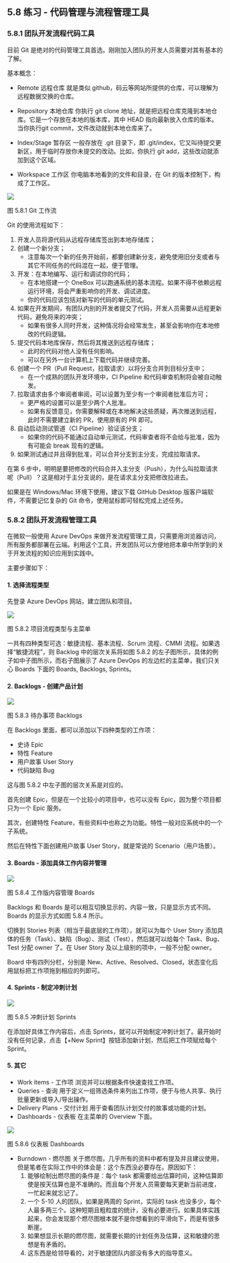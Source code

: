
## 5.8 练习 - 代码管理与流程管理工具

### 5.8.1 团队开发流程代码工具

目前 Git 是绝对的代码管理工具首选。刚刚加入团队的开发人员需要对其有基本的了解。

基本概念：
- Remote 远程仓库
  就是类似 github，码云等网站所提供的仓库，可以理解为远程数据交换的仓库。

- Repository 本地仓库
  你执行 git clone 地址，就是把远程仓库克隆到本地仓库。它是一个存放在本地的版本库，其中 HEAD 指向最新放入仓库的版本。当你执行git commit，文件改动就到本地仓库来了。

- Index/Stage 暂存区
  一般存放在 .git 目录下，即 .git/index，它又叫待提交更新区，用于临时存放你未提交的改动。比如，你执行 git add，这些改动就添加到这个区域。

- Workspace 工作区
  你电脑本地看到的文件和目录，在 Git 的版本控制下，构成了工作区。

<img src="img/Slide24.SVG"/>

图 5.8.1 Git 工作流

Git 的使用流程如下：

1. 开发人员将源代码从远程存储库签出到本地存储库；
2. 创建一个新分支；
   - 注意每次一个新的任务开始前，都要创建新分支，避免使用旧分支或者与其它不同任务的代码混在一起，便于管理。
3. 开发：在本地编写、运行和调试你的代码；
   - 在本地搭建一个 OneBox 可以跑通系统的基本流程。如果不得不依赖远程运行环境，将会严重影响你的开发、调试进度。
   - 你的代码应该包括对新写的代码的单元测试。
4. 如果在开发期间，有团队内别的开发者提交了代码，开发人员需要从远程更新代码，避免将来的冲突；
   - 如果有很多人同时开发，这种情况将会经常发生，甚至会影响你在本地修改的代码逻辑。
5. 提交代码本地库保存，然后将其推送到远程存储库；
    - 此时的代码对他人没有任何影响。
    - 可以在另外一台计算机上下载代码并继续完善。
6. 创建一个 PR（Pull Request，拉取请求）以将分支合并到目标分支中；
   - 在一个成熟的团队开发环境中，CI Pipeline 和代码审查机制将会被自动触发。
7. 拉取请求由多个审阅者审阅，可以设置为至少有一个审阅者批准后方可；
   - 更严格的设置可以是至少两个人批准。
   - 如果有反馈意见，你需要解释或在本地解决这些质疑，再次推送到远程，此时不需要建立新的 PR，使用原有的 PR 即可。
8. 自动启动测试管道（CI Pipeline）验证该分支；
   - 如果你的代码不能通过自动单元测试，代码审查者将不会给与批准，因为有可能会 break 现有的逻辑。
9. 如果测试通过并且得到批准，可以合并分支到主分支，完成拉取请求。

在第 6 步中，明明是要把修改的代码合并入主分支（Push），为什么叫拉取请求呢（Pull）？这是相对于主分支说的，是在请求主分支把修改拉进去。

如果是在 Windows/Mac 环境下使用，建议下载 GitHub Desktop 版客户端软件，不需要记忆复杂的 Git 命令，使用鼠标即可轻松完成上述任务。

### 5.8.2 团队开发流程管理工具

在微软一般使用 Azure DevOps 来做开发流程管理工具，只需要用浏览器访问，所有服务都部署在云端。利用这个工具，开发团队可以方便地把本章中所学到的关于开发流程的知识应用到实践中。

主要步骤如下：

#### 1. 选择流程类型

先登录 Azure DevOps 网站，建立团队和项目。

<img src="img/Slide26.SVG"/>

图 5.8.2 项目流程类型与主菜单

一共有四种类型可选：敏捷流程、基本流程、Scrum 流程、CMMI 流程。如果选择“敏捷流程”，则 Backlog 中的层次关系将如图 5.8.2 的左子图所示，具体的例子如中子图所示，而右子图展示了 Azure DevOps 的左边栏的主菜单，我们只关心 Boards 下面的 Boards, Backlogs, Sprints。

#### 2. Backlogs - 创建产品计划

<img src="img/Slide27.SVG"/>

图 5.8.3 待办事项 Backlogs

在 Backlogs 里面，都可以添加以下四种类型的工作项：

- 史诗 Epic
- 特性 Feature
- 用户故事 User Story
- 代码缺陷 Bug

这与图 5.8.2 中左子图的层次关系是对应的。

首先创建 Epic，但是在一个比较小的项目中，也可以没有 Epic，因为整个项目都只为一个 Epic 服务。

其次，创建特性 Feature，有些资料中也称之为功能。特性一般对应系统中的一个子系统。

然后在特性下面创建用户故事 User Story，就是常说的 Scenario（用户场景）。

#### 3. Boards - 添加具体工作内容并管理

<img src="img/Slide28.SVG"/>

图 5.8.4 工作版内容管理 Boards

Backlogs 和 Boards 是可以相互切换显示的，内容一致，只是显示方式不同。Boards 的显示方式如图 5.8.4 所示。

切换到 Stories 列表（相当于最底层的工作项），就可以为每个 User Story 添加具体的任务（Task）、缺陷（Bug）、测试（Test），然后就可以给每个 Task、Bug、Test 分配 owner 了。在 User Story 及以上级别的项中，一般不分配 owner。

Board 中有四列分栏，分别是 New、Active、Resolved、Closed，状态变化后用鼠标把工作项拖到相应的列即可。

#### 4. Sprints - 制定冲刺计划

<img src="img/Slide29.SVG"/>

图 5.8.5 冲刺计划 Sprints

在添加好具体工作内容后，点击 Sprints，就可以开始制定冲刺计划了。最开始时没有任何记录，点击【+New Sprint】按钮添加新计划，然后把工作项赋给每个 Sprint。


#### 5. 其它

- Work items - 工作项
  浏览并可以根据条件快速查找工作项。
- Queries - 查询
  用于定义一组筛选条件来列出工作项，便于与他人共享、执行批量更新或导入/导出操作。
- Delivery Plans - 交付计划
  用于查看团队计划交付的故事或功能的计划。
- Dashboards - 仪表板
  在主菜单的 Overview 下面。

<img src="img/Slide30.SVG"/>

图 5.8.6 仪表板 Dashboards

- Burndown - 燃尽图
  关于燃尽图，几乎所有的资料中都有提及并且建议使用，但是笔者在实际工作中的体会是：这个东西没必要存在。原因如下：
  1. 能够绘制出燃尽图的条件是：每个 task 都需要给出估算时间，这种估算即使是按天估算也是不准确的。而且每个开发人员需要每天更新当前进度，一忙起来就忘记了。
  2. 一个 5-10 人的团队，如果是两周的 Sprint，实际的 task 也没多少，每个人最多两三个。这种短期且粗粒度的统计，没有必要进行。如果具体实践起来，你会发现那个燃尽图根本就不是你想看到的平滑向下，而是有很多断崖。
  3. 如果想显示长期的燃尽图，就需要长期的计划任务及估算，这和敏捷的思想是有矛盾的。
  4. 这东西是给领导看的，对于敏捷团队内部没有多大的指导意义。
